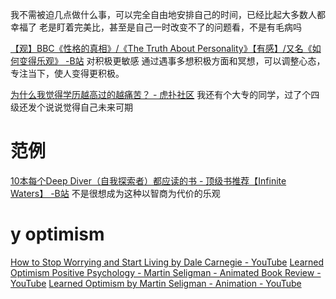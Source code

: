 我不需被迫几点做什么事，可以完全自由地安排自己的时间，已经比起大多数人都幸福了
老是盯着完美比，甚至是自己一时改变不了的问题看，不是有毛病吗

[【观】BBC《性格的真相》/《The Truth About Personality》【有感】/又名《如何变得乐观》 -B站](https://www.bilibili.com/video/BV1MJ411K7Ux)
	对积极更敏感
	通过遇事多想积极方面和冥想，可以调整心态，专注当下，使人变得更积极。

[为什么我觉得学历越高过的越痛苦？ - 虎扑社区](https://bbs.hupu.com/42692700.html)
	我还有个大专的同学，过了个四级还发个说说觉得自己未来可期
# 范例
[10本每个Deep Diver（自我探索者）都应读的书 - 顶级书推荐【Infinite Waters】 -B站](https://www.bilibili.com/video/BV1Bt4y1q7bA)
	不是很想成为这种以智商为代价的乐观
# y optimism
[How to Stop Worrying and Start Living by Dale Carnegie - YouTube](https://www.youtube.com/watch?v=4UYYzbzGk6s)
[Learned Optimism Positive Psychology - Martin Seligman - Animated Book Review - YouTube](https://www.youtube.com/watch?v=6tN9wMbdqZU)
[Learned Optimism by Martin Seligman - Animation - YouTube](https://www.youtube.com/watch?v=2hHNq45rEnU)